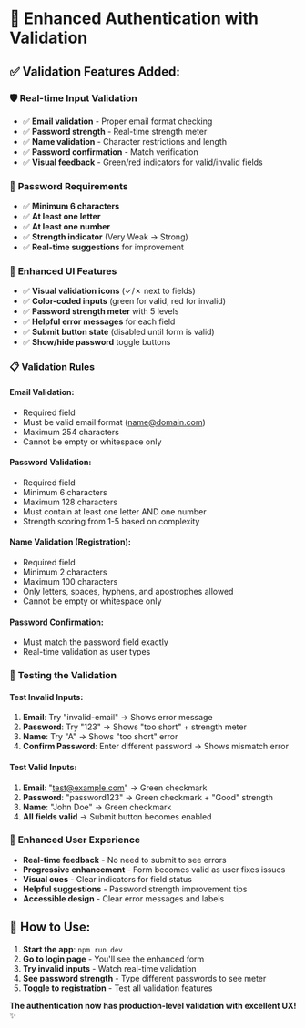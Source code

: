 # 🔐 Enhanced Authentication with Validation

## ✅ **Validation Features Added:**

### 🛡️ **Real-time Input Validation**
- ✅ **Email validation** - Proper email format checking
- ✅ **Password strength** - Real-time strength meter
- ✅ **Name validation** - Character restrictions and length
- ✅ **Password confirmation** - Match verification
- ✅ **Visual feedback** - Green/red indicators for valid/invalid fields

### 🎯 **Password Requirements**
- ✅ **Minimum 6 characters**
- ✅ **At least one letter**
- ✅ **At least one number**
- ✅ **Strength indicator** (Very Weak → Strong)
- ✅ **Real-time suggestions** for improvement

### 🎨 **Enhanced UI Features**
- ✅ **Visual validation icons** (✓/✗ next to fields)
- ✅ **Color-coded inputs** (green for valid, red for invalid)
- ✅ **Password strength meter** with 5 levels
- ✅ **Helpful error messages** for each field
- ✅ **Submit button state** (disabled until form is valid)
- ✅ **Show/hide password** toggle buttons

### 📋 **Validation Rules**

#### **Email Validation:**
- Required field
- Must be valid email format (name@domain.com)
- Maximum 254 characters
- Cannot be empty or whitespace only

#### **Password Validation:**
- Required field
- Minimum 6 characters
- Maximum 128 characters
- Must contain at least one letter AND one number
- Strength scoring from 1-5 based on complexity

#### **Name Validation (Registration):**
- Required field
- Minimum 2 characters
- Maximum 100 characters
- Only letters, spaces, hyphens, and apostrophes allowed
- Cannot be empty or whitespace only

#### **Password Confirmation:**
- Must match the password field exactly
- Real-time validation as user types

### 🧪 **Testing the Validation**

#### **Test Invalid Inputs:**
1. **Email**: Try "invalid-email" → Shows error message
2. **Password**: Try "123" → Shows "too short" + strength meter
3. **Name**: Try "A" → Shows "too short" error
4. **Confirm Password**: Enter different password → Shows mismatch error

#### **Test Valid Inputs:**
1. **Email**: "test@example.com" → Green checkmark
2. **Password**: "password123" → Green checkmark + "Good" strength
3. **Name**: "John Doe" → Green checkmark
4. **All fields valid** → Submit button becomes enabled

### 🎊 **Enhanced User Experience**
- **Real-time feedback** - No need to submit to see errors
- **Progressive enhancement** - Form becomes valid as user fixes issues
- **Visual cues** - Clear indicators for field status
- **Helpful suggestions** - Password strength improvement tips
- **Accessible design** - Clear error messages and labels

## 🚀 **How to Use:**

1. **Start the app**: `npm run dev`
2. **Go to login page** - You'll see the enhanced form
3. **Try invalid inputs** - Watch real-time validation
4. **See password strength** - Type different passwords to see meter
5. **Toggle to registration** - Test all validation features

**The authentication now has production-level validation with excellent UX!** ✨